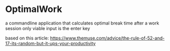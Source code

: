 # OptimalWork
a commandline application that calculates optimal break time after a work session
only viable input is the enter key

based on this article:
https://www.themuse.com/advice/the-rule-of-52-and-17-its-random-but-it-ups-your-productivity
